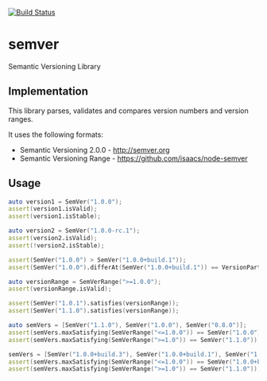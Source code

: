 [![Build Status](https://travis-ci.org/dcarp/semver.png)](https://travis-ci.org/dcarp/semver)

semver
======

Semantic Versioning Library

## Implementation

This library parses, validates and compares version numbers and version ranges.

It uses the following formats:
* Semantic Versioning 2.0.0 - http://semver.org
* Semantic Versioning Range - https://github.com/isaacs/node-semver

## Usage

```D
auto version1 = SemVer("1.0.0");
assert(version1.isValid);
assert(version1.isStable);

auto version2 = SemVer("1.0.0-rc.1");
assert(version2.isValid);
assert(!version2.isStable);

assert(SemVer("1.0.0") > SemVer("1.0.0+build.1"));
assert(SemVer("1.0.0").differAt(SemVer("1.0.0+build.1")) == VersionPart.BUILD);

auto versionRange = SemVerRange(">=1.0.0");
assert(versionRange.isValid);

assert(SemVer("1.0.1").satisfies(versionRange));
assert(SemVer("1.1.0").satisfies(versionRange));

auto semVers = [SemVer("1.1.0"), SemVer("1.0.0"), SemVer("0.8.0")];
assert(semVers.maxSatisfying(SemVerRange("<=1.0.0")) == SemVer("1.0.0"));
assert(semVers.maxSatisfying(SemVerRange(">=1.0")) == SemVer("1.1.0"));

semVers = [SemVer("1.0.0+build.3"), SemVer("1.0.0+build.1"), SemVer("1.1.0")];
assert(semVers.maxSatisfying(SemVerRange("<=1.0.0")) == SemVer("1.0.0+build.3"));
assert(semVers.maxSatisfying(SemVerRange(">=1.0")) == SemVer("1.1.0"));
```
